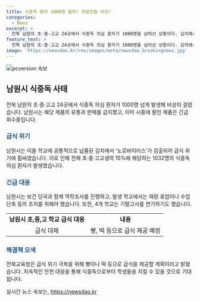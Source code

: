 ```yaml
---
title: 식중독 환자 1000명 돌파! 의료진들 비상!
categories:
  - News
excerpt: >
  전북 남원의 초·중·고교 24곳에서 식중독 의심 환자가 1000명을 넘어선 상황이다. 김치에서 노로바이러스가 검출되어 해당 제품 판매 중단 및 긴급 회수됐으며 역학조사를 진행 중이다. 노로바이러스는 식중독을 일으키는 바이러스로 전염성이 높다. 남원시는 1032명의 의심 환자에 대해 대응 중이며 학교 중 일부는 휴업하거나 수업을 단축했다. 상황은 안정화되고 있으며 남원시는 대책을 진행 중이다.
feature_text: >
  전북 남원의 초·중·고교 24곳에서 식중독 의심 환자가 1000명을 넘어선 상황이다. 김치에서 노로바이러스가 검출되어 해당 제품 판매 중단 및 긴급 회수됐으며 역학조사를 진행 중이다. 노로바이러스는 식중독을 일으키는 바이러스로 전염성이 높다. 남원시는 1032명의 의심 환자에 대해 대응 중이며 학교 중 일부는 휴업하거나 수업을 단축했다. 상황은 안정화되고 있으며 남원시는 대책을 진행 중이다.
image: 'https://newsdao.kr/res/images/meta/newsdao_breakingnews.jpg'
---
```


<p><img src="https://newsdao.kr/res/images/meta/newsdao_breakingnews.jpg" alt="pcversion 속보" /></p>

<h2 data-ke-size="size26">남원시 식중독 사태</h2>

<p data-ke-size="size16">전북 남원의 초·중·고교 24곳에서 식중독 의심 환자가 1000명 넘게 발생해 비상이 걸렸습니다. 남원시는 해당 제품의 유통과 판매를 금지했고, 이미 시중에 팔린 제품은 긴급 회수중입니다.</p>

<h3><b><span style="color: #1a5490;">급식 위기</span></b></h3>

<p data-ke-size="size16">남원시는 이들 학교에 공통적으로 납품된 김치에서 ‘노로바이러스’가 검출되어 급식 위기에 휩싸였습니다. 이로 인해 전체 초·중·고교생의 15%에 해당하는 1032명의 식중독 의심 환자가 발생했습니다.</p>

<h3><b><span style="color: #1a5490;">긴급 대응</span></b></h3>

<p data-ke-size="size16">남원시는 보건 당국과 함께 역학조사를 진행하고, 발생 학교에서는 재량 휴업이나 수업 단축 등의 조치를 취해야 했습니다. 또한, 4개 학교는 기말고사를 연기하기도 했습니다.</p>

<table>
    <tbody>
        <tr>
            <td style="text-align: center; height: 17px;"><b>남원시 초,중,고 학교 급식 대응</b></td>
            <td style="text-align: center; height: 17px;"><b>내용</b></td>
        </tr>
        <tr>
            <td style="text-align: center; height: 17px;">급식 대체</td>
            <td style="text-align: center; height: 17px;">빵, 떡 등으로 급식 제공 예정</td>
        </tr>
    </tbody>
</table>

<h3><b><span style="color: #1a5490;">해결책 모색</span></b></h3>

<p data-ke-size="size16">전북교육청은 급식 위기 극복을 위해 빵이나 떡 등으로 급식을 제공할 계획이라고 밝혔습니다. 지속적인 안전 대응을 통해 식중독으로부터 학생들을 지킬 수 있을 것으로 기대됩니다.</p>
실시간 뉴스 속보는, <a href="https://newsdao.kr" rel="dofollow">https://newsdao.kr</a>


